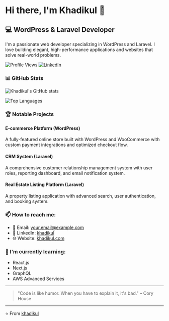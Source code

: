 # Hi there, I'm Khadikul 👋

## 💻 WordPress & Laravel Developer

I'm a passionate web developer specializing in WordPress and Laravel. I love building elegant, high-performance applications and websites that solve real-world problems.

![Profile Views](https://komarev.com/ghpvc/?username=khadikul&style=flat-square)
[![LinkedIn](https://img.shields.io/badge/LinkedIn-Connect-blue)](https://linkedin.com/in/md-khadikul-islam-91b80821b)

### 📊 GitHub Stats

![Khadikul's GitHub stats](https://github-readme-stats.vercel.app/api?username=khadikul&show_icons=true&theme=radical)

![Top Languages](https://github-readme-stats.vercel.app/api/top-langs/?username=khadikul&layout=compact&theme=radical)

### 🏆 Notable Projects

#### E-commerce Platform (WordPress)
A fully-featured online store built with WordPress and WooCommerce with custom payment integrations and optimized checkout flow.

#### CRM System (Laravel)
A comprehensive customer relationship management system with user roles, reporting dashboard, and email notification system.

#### Real Estate Listing Platform (Laravel)
A property listing application with advanced search, user authentication, and booking system.

### 📫 How to reach me:

- 📧 Email: your.email@example.com
- 💼 LinkedIn: [khadikul](https://linkedin.com/in/md-khadikul-islam-91b80821b)
- 🌐 Website: [khadikul.com](https://khadikul.com)

### 🌱 I'm currently learning:

- React.js
- Next.js
- GraphQL
- AWS Advanced Services

---

> "Code is like humor. When you have to explain it, it's bad." – Cory House

---

⭐️ From [khadikul](https://github.com/khadikul)
